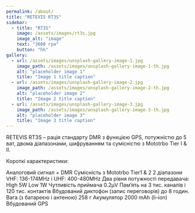 ```yaml
---
permalink: /about/
title: "RETEVIS RT3S"
sidebar:
  - title: "RT3S"
    image: /assets/images/rt3s.jpg
    image_alt: "image"
    text: "3600 грн"
    button: "hh"
gallery:
  - url: /assets/images/unsplash-gallery-image-1.jpg
    image_path: /assets/images/unsplash-gallery-image-1-th.jpg
    alt: "placeholder image 1"
    title: "Image 1 title caption"
  - url: /assets/images/unsplash-gallery-image-2.jpg
    image_path: /assets/images/unsplash-gallery-image-2-th.jpg
    alt: "placeholder image 2"
    title: "Image 2 title caption"
  - url: /assets/images/unsplash-gallery-image-3.jpg
    image_path: /assets/images/unsplash-gallery-image-3-th.jpg
    alt: "placeholder image 3"
    title: "Image 3 title caption"
---
```


RETEVIS RT3S  –  рація стандарту DMR з функцією GPS, потужністю до 5 ват, двома діапазонами, шифруванням та сумісністю з Mototrbo Tier Ⅰ & Ⅱ.

Короткі характеристики:

Аналоговий сигнал + DMR
Сумісність з Mototrbo Tier1 & 2
2 діапазони VHF: 136-174MHz і UHF: 400-480MHz
Два рівня потужності передавача: High 5W Low 1W
Чутливість приймача 0.2μV
Пам’ять на 3 тис. каналів і 120 тис. контактів
Вбудований диктофон (запис переговорів) до 8 годин.
Вага (з батареєю і антеною) 258 г
Акумулятор 2000 mAh (li-ion)
Вбудований GPS